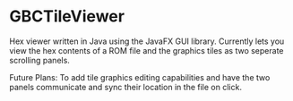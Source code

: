 # GBCTileViewer

Hex viewer written in Java using the JavaFX GUI library. Currently lets you view the hex contents of a ROM file and the graphics tiles as two seperate scrolling panels.

Future Plans:
  To add tile graphics editing capabilities and have the two panels communicate and sync their location in the file on click.

